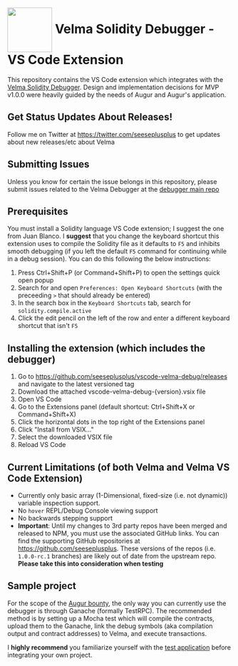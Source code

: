 # <img src="https://user-images.githubusercontent.com/549323/41639879-a6eeb290-742d-11e8-8ece-bb1c292b407a.png" alt="" width="100" height="auto" valign="middle"> Velma Solidity Debugger - VS Code Extension
This repository contains the VS Code extension which integrates with the [Velma Solidity Debugger](https://github.com/seeseplusplus/velma). Design and implementation decisions for MVP v1.0.0 were heavily guided by the needs of Augur and Augur's application.

## Get Status Updates About Releases!
Follow me on Twitter at https://twitter.com/seeseplusplus to get updates about new releases/etc about Velma

## Submitting Issues
Unless you know for certain the issue belongs in this repository, please submit issues related to the Velma Debugger at the [debugger main repo](https://github.com/seeseplusplus/velma/issues)

## Prerequisites
You must install a Solidity language VS Code extension; I suggest the one from Juan Blanco. I **suggest** that you change the keyboard shortcut this extension uses to compile the Solidity file as it defaults to `F5` and inhibits smooth debugging (if you left the default `F5` command for continuing while in a debug session). You can do this following the below instructions:
1. Press Ctrl+Shift+P (or Command+Shift+P) to open the settings quick open popup
1. Search for and open `Preferences: Open Keyboard Shortcuts` (with the preceeding `>` that should already be entered)
1. In the search box in the `Keyboard Shortcuts` tab, search for `solidity.compile.active`
1. Click the edit pencil on the left of the row and enter a different keyboard shortcut that isn't `F5`

## Installing the extension (which includes the debugger)
1. Go to https://github.com/seeseplusplus/vscode-velma-debug/releases and navigate to the latest versioned tag
1. Download the attached vscode-velma-debug-{version}.vsix file
1. Open VS Code
1. Go to the Extensions panel (default shortcut: Ctrl+Shift+X or Command+Shift+X)
1. Click the horizontal dots in the top right of the Extensions panel
1. Click "Install from VSIX..."
1. Select the downloaded VSIX file
1. Reload VS Code

## Current Limitations (of both Velma and Velma VS Code Extension)
- Currently only basic array (1-Dimensional, fixed-size (i.e. not dynamic)) variable inspection support.
- No `hover` REPL/Debug Console viewing support
- No backwards stepping support
- **Important**: Until my changes to 3rd party repos have been merged and released to NPM, you must use the associated GitHub links. You can find the supporting GitHub repositories at https://github.com/seeseplusplus. These versions of the repos (i.e. `1.0.0-rc.1` branches) are likely out of date from the upstream repo. **Please take this into consideration when testing**

## Sample project
For the scope of the [Augur bounty](https://github.com/AugurProject/augur-bounties#-bounty-2-portable-solidity-debugger), the only way you can currently use the debugger is through Ganache (formally TestRPC). The recommended method is by setting up a Mocha test which will compile the contracts, upload them to the Ganache, link the debug symbols (aka compilation output and contract addresses) to Velma, and execute transactions.

I **highly recommend** you familiarize yourself with the [test application](https://github.com/seeseplusplus/velma-sample) before integrating your own project.
